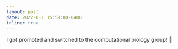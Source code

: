 ```yaml
---
layout: post
date: 2022-8-1 15:59:00-0400
inline: true
---
```


I got promoted and switched to the computational biology group! :tada: